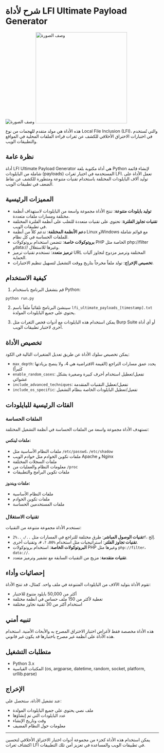 # شرح لأداة LFI Ultimate Payload Generator

![وصف الصورة](./image/image.svg)
<img src="/image/image.svg" width="300" alt="وصف الصورة">

هذه الأداة هي مولد متقدم للهجمات من نوع Local File Inclusion (LFI)، والتي تُستخدم في اختبارات الاختراق الأخلاقي للكشف عن ثغرات قراءة الملفات المحلية في المواقع والتطبيقات الويب.

## نظرة عامة

أداة LFI Ultimate Payload Generator هي أداة مكتوبة بلغة Python لإنشاء قائمة شاملة من البايلودات (payloads) المستخدمة في اختبار ثغرات LFI. تعمل الأداة على توليد آلاف البايلودات المختلفة باستخدام تقنيات متنوعة ومتطورة للكشف عن نقاط الضعف في تطبيقات الويب.

## المميزات الرئيسية

- **توليد بايلودات متنوعة**: تنتج الأداة مجموعة واسعة من البايلودات لاستهداف أنظمة مختلفة ومسارات ملفات متعددة.
- **تقنيات تجاوز الفلترة**: تحتوي على تقنيات متعددة للتغلب على أنظمة الفلترة المختلفة في تطبيقات الويب.
- **دعم الأنظمة المختلفة**: تدعم كلاً من أنظمة Linux وWindows مع قوائم شاملة للملفات الحساسة في كل نظام.
- **بروتوكولات خاصة**: تتضمن استخدام بروتوكولات PHP الخاصة مثل php://filter وdata:// وغيرها للاستغلال.
- **ترميز متعدد**: تستخدم تقنيات ترميز URL المختلفة وترميز مزدوج لتجاوز آليات الحماية.
- **تخصيص الإخراج**: تولد ملفاً مخرجاً بتاريخ ووقت التشغيل لتسهيل تنظيم الاختبارات.

## كيفية الاستخدام

1. قم بتشغيل البرنامج باستخدام Python:
```
python run.py
```

2. سينشئ البرنامج تلقائياً ملفاً باسم `lfi_ultimate_payloads_[timestamp].txt` يحتوي على جميع البايلودات المولدة.

3. يمكن استخدام هذه البايلودات مع أدوات فحص الثغرات مثل Burp Suite أو أي أداة أخرى لاختبار تطبيقات الويب.

## تخصيص الأداة

يمكن تخصيص سلوك الأداة عن طريق تعديل المتغيرات التالية في الكود:

- `max_depth`: يحدد عمق مسارات التراجع (القيمة الافتراضية هي 4، ولا ينصح بزيادتها كثيراً)
- `enable_random_cases`: تفعيل/تعطيل استخدام أحرف كبيرة وصغيرة بشكل عشوائي
- `include_advanced_techniques`: تفعيل/تعطيل التقنيات المتقدمة
- `include_os_specific`: تفعيل/تعطيل البايلودات الخاصة بنظام التشغيل

## الفئات الرئيسية للبايلودات

### الملفات الحساسة
تستهدف الأداة مجموعة واسعة من الملفات الحساسة في أنظمة التشغيل المختلفة:

#### ملفات لينكس:
- ملفات النظام الأساسية مثل `/etc/passwd`، `/etc/shadow`
- ملفات تكوين الخوادم مثل خوادم الويب Apache و Nginx
- ملفات السجلات المختلفة
- معلومات النظام والعمليات من `/proc`
- ملفات تكوين البرامج والتطبيقات

#### ملفات ويندوز:
- ملفات النظام الأساسية
- ملفات تكوين الخوادم
- ملفات المستخدمين الحساسة

### تقنيات الاستغلال
تستخدم الأداة مجموعة متنوعة من التقنيات:

- **تقنيات الوصول المباشر**: طرق مختلفة للتراجع في المسارات مثل `../`، `..%2f`، إلخ.
- **تقنيات تجاوز الفلتر**: استراتيجيات مثل استخدام `%00`، `?`، `#`، وتقنيات أخرى.
- **البروتوكولات الخاصة**: استخدام بروتوكولات PHP وغيرها مثل `php://filter`، `data://`.
- **تقنيات متقدمة**: مزيج من التقنيات السابقة مع تشفير وترميز متعدد.

## إحصائيات وأداء

تقوم الأداة بتوليد الآلاف من البايلودات المتنوعة في ملف واحد. كمثال، قد تنتج الأداة:
- أكثر من 50,000 بايلود متنوع للاختبار
- تغطية لأكثر من 150 ملف حساس في أنظمة مختلفة
- استخدام أكثر من 30 تقنية تجاوز مختلفة

## تنبيه أمني

هذه الأداة مخصصة فقط لأغراض اختبار الاختراق المصرح به والأبحاث الأمنية. استخدام هذه الأداة على أنظمة غير مصرح باختبارها قد يكون غير قانوني.

## متطلبات التشغيل

- Python 3.x
- المكتبات القياسية (os, argparse, datetime, random, socket, platform, urllib.parse)

## الإخراج

عند تشغيل الأداة، ستحصل على:
- ملف نصي يحتوي على جميع البايلودات المولدة
- عدد البايلودات التي تم إنشاؤها
- وقت وتاريخ الإنشاء
- معلومات حول النظام المضيف

---

يمكن استخدام هذه الأداة كجزء من مجموعة أدوات اختبار الاختراق الأخلاقي لتحسين اكتشاف ثغرات LFI في تطبيقات الويب والمساعدة في تعزيز أمن تلك التطبيقات.
